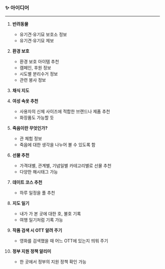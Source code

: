 ### ✨ 아이디어
---
1. **반려동물**
    - 유기견·유기묘 보호소 정보
    - 유기견·유기묘 제보

2. **환경 보호**
    - 환경 보호 아이템 추천
    - 캠페인, 후원 정보
    - 시도별 분리수거 정보
    - 관련 봉사 정보

3. **채식 지도**

4. **여성 속옷 추천**
    - 사용자의 신체 사이즈에 적합한 브랜드나 제품 추천
    - 화장품도 가능할 듯

5. **죽음이란 무엇인가?**
    - 관 체험 정보
    - 죽음에 대한 생각을 나누어 볼 수 있도록 함

6. **선물 추천**
    - 가격대별, 관계별, 기념일별 카테고리별로 선물 추천
    - 다양한 해시태그 가능

7. **데이트 코스 추천**
    - 하루 일정을 풀 추천

8. **지도 일기**
    - 내가 가 본 곳에 대한 호, 불호 기록
    - 여행 일기처럼 기록 가능

9. **작품 검색 시 OTT 알려 주기**
    - 영화를 검색했을 때 어느 OTT에 있는지 띄워 주기

10. **정부 지원 정책 알리미**
    - 한 곳에서 정부의 지원 정책 확인 가능
